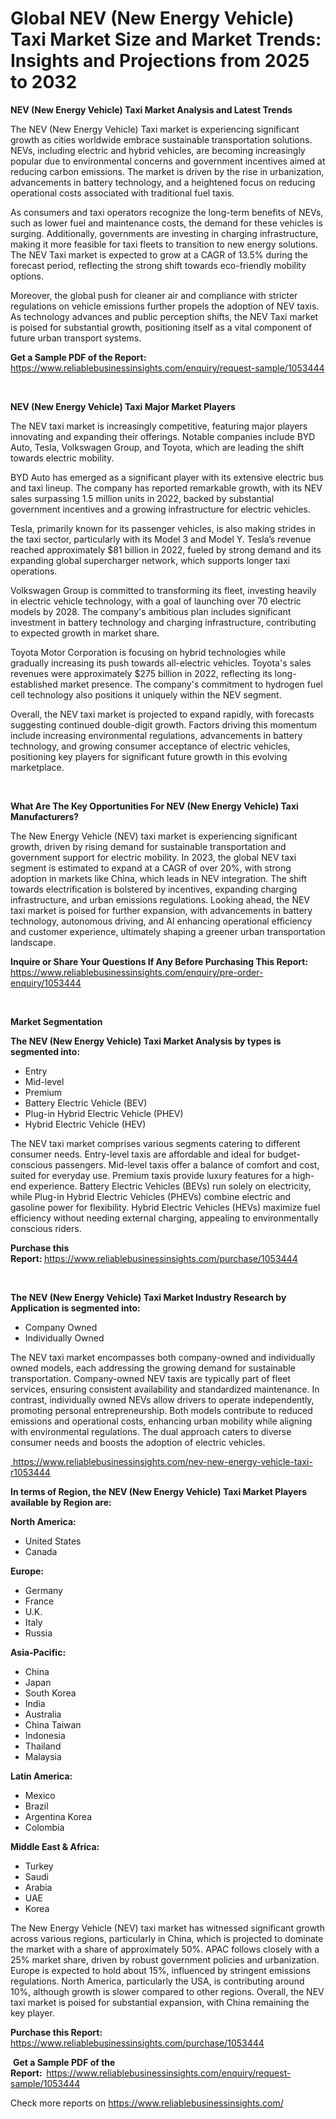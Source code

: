 <p><h1>Global NEV (New Energy Vehicle) Taxi Market Size and Market Trends: Insights and Projections from 2025 to 2032</h1></p><p><strong>NEV (New Energy Vehicle) Taxi Market Analysis and Latest Trends</strong></p>
<p><p>The NEV (New Energy Vehicle) Taxi market is experiencing significant growth as cities worldwide embrace sustainable transportation solutions. NEVs, including electric and hybrid vehicles, are becoming increasingly popular due to environmental concerns and government incentives aimed at reducing carbon emissions. The market is driven by the rise in urbanization, advancements in battery technology, and a heightened focus on reducing operational costs associated with traditional fuel taxis.</p><p>As consumers and taxi operators recognize the long-term benefits of NEVs, such as lower fuel and maintenance costs, the demand for these vehicles is surging. Additionally, governments are investing in charging infrastructure, making it more feasible for taxi fleets to transition to new energy solutions. The NEV Taxi market is expected to grow at a CAGR of 13.5% during the forecast period, reflecting the strong shift towards eco-friendly mobility options.</p><p>Moreover, the global push for cleaner air and compliance with stricter regulations on vehicle emissions further propels the adoption of NEV taxis. As technology advances and public perception shifts, the NEV Taxi market is poised for substantial growth, positioning itself as a vital component of future urban transport systems.</p></p>
<p><strong>Get a Sample PDF of the Report:&nbsp;</strong> <a href="https://www.reliablebusinessinsights.com/enquiry/request-sample/1053444?utm_campaign=2296&utm_medium=2&utm_source=Github&utm_content=ia&utm_term=22032025&utm_id=nev-new-energy-vehicle-taxi">https://www.reliablebusinessinsights.com/enquiry/request-sample/1053444</a></p>
<p>&nbsp;</p>
<p><strong>NEV (New Energy Vehicle) Taxi Major Market Players</strong></p>
<p><p>The NEV taxi market is increasingly competitive, featuring major players innovating and expanding their offerings. Notable companies include BYD Auto, Tesla, Volkswagen Group, and Toyota, which are leading the shift towards electric mobility.</p><p>BYD Auto has emerged as a significant player with its extensive electric bus and taxi lineup. The company has reported remarkable growth, with its NEV sales surpassing 1.5 million units in 2022, backed by substantial government incentives and a growing infrastructure for electric vehicles. </p><p>Tesla, primarily known for its passenger vehicles, is also making strides in the taxi sector, particularly with its Model 3 and Model Y. Tesla’s revenue reached approximately $81 billion in 2022, fueled by strong demand and its expanding global supercharger network, which supports longer taxi operations.</p><p>Volkswagen Group is committed to transforming its fleet, investing heavily in electric vehicle technology, with a goal of launching over 70 electric models by 2028. The company's ambitious plan includes significant investment in battery technology and charging infrastructure, contributing to expected growth in market share. </p><p>Toyota Motor Corporation is focusing on hybrid technologies while gradually increasing its push towards all-electric vehicles. Toyota's sales revenues were approximately $275 billion in 2022, reflecting its long-established market presence. The company's commitment to hydrogen fuel cell technology also positions it uniquely within the NEV segment.</p><p>Overall, the NEV taxi market is projected to expand rapidly, with forecasts suggesting continued double-digit growth. Factors driving this momentum include increasing environmental regulations, advancements in battery technology, and growing consumer acceptance of electric vehicles, positioning key players for significant future growth in this evolving marketplace.</p></p>
<p>&nbsp;</p>
<p><strong>What Are The Key Opportunities For NEV (New Energy Vehicle) Taxi Manufacturers?</strong></p>
<p><p>The New Energy Vehicle (NEV) taxi market is experiencing significant growth, driven by rising demand for sustainable transportation and government support for electric mobility. In 2023, the global NEV taxi segment is estimated to expand at a CAGR of over 20%, with strong adoption in markets like China, which leads in NEV integration. The shift towards electrification is bolstered by incentives, expanding charging infrastructure, and urban emissions regulations. Looking ahead, the NEV taxi market is poised for further expansion, with advancements in battery technology, autonomous driving, and AI enhancing operational efficiency and customer experience, ultimately shaping a greener urban transportation landscape.</p></p>
<p><strong>Inquire or Share Your Questions If Any Before Purchasing This Report:</strong> <a href="https://www.reliablebusinessinsights.com/enquiry/pre-order-enquiry/1053444?utm_campaign=2296&utm_medium=2&utm_source=Github&utm_content=ia&utm_term=22032025&utm_id=nev-new-energy-vehicle-taxi">https://www.reliablebusinessinsights.com/enquiry/pre-order-enquiry/1053444</a></p>
<p>&nbsp;</p>
<p><strong>Market Segmentation</strong></p>
<p><strong>The NEV (New Energy Vehicle) Taxi Market Analysis by types is segmented into:</strong></p>
<p><ul><li>Entry</li><li>Mid-level</li><li>Premium</li><li>Battery Electric Vehicle (BEV)</li><li>Plug-in Hybrid Electric Vehicle (PHEV)</li><li>Hybrid Electric Vehicle (HEV)</li></ul></p>
<p><p>The NEV taxi market comprises various segments catering to different consumer needs. Entry-level taxis are affordable and ideal for budget-conscious passengers. Mid-level taxis offer a balance of comfort and cost, suited for everyday use. Premium taxis provide luxury features for a high-end experience. Battery Electric Vehicles (BEVs) run solely on electricity, while Plug-in Hybrid Electric Vehicles (PHEVs) combine electric and gasoline power for flexibility. Hybrid Electric Vehicles (HEVs) maximize fuel efficiency without needing external charging, appealing to environmentally conscious riders.</p></p>
<p><strong>Purchase this Report:&nbsp;</strong><a href="https://www.reliablebusinessinsights.com/purchase/1053444?utm_campaign=2296&utm_medium=2&utm_source=Github&utm_content=ia&utm_term=22032025&utm_id=nev-new-energy-vehicle-taxi">https://www.reliablebusinessinsights.com/purchase/1053444</a></p>
<p>&nbsp;</p>
<p><strong>The NEV (New Energy Vehicle) Taxi Market Industry Research by Application is segmented into:</strong></p>
<p><ul><li>Company Owned</li><li>Individually Owned</li></ul></p>
<p><p>The NEV taxi market encompasses both company-owned and individually owned models, each addressing the growing demand for sustainable transportation. Company-owned NEV taxis are typically part of fleet services, ensuring consistent availability and standardized maintenance. In contrast, individually owned NEVs allow drivers to operate independently, promoting personal entrepreneurship. Both models contribute to reduced emissions and operational costs, enhancing urban mobility while aligning with environmental regulations. The dual approach caters to diverse consumer needs and boosts the adoption of electric vehicles.</p></p>
<p><a href="https://www.reliablebusinessinsights.com/nev-new-energy-vehicle-taxi-r1053444?utm_campaign=2296&utm_medium=2&utm_source=Github&utm_content=ia&utm_term=22032025&utm_id=nev-new-energy-vehicle-taxi">&nbsp;https://www.reliablebusinessinsights.com/nev-new-energy-vehicle-taxi-r1053444</a></p>
<p><strong>In terms of Region, the NEV (New Energy Vehicle) Taxi Market Players available by Region are:</strong></p>
<p>
    <p> <strong> North America: </strong>
        <ul>
            <li>United States</li>
            <li>Canada</li>
        </ul>
        </p> 
    <p> <strong> Europe: </strong>
        <ul>
            <li>Germany</li>
            <li>France</li>
            <li>U.K.</li>
            <li>Italy</li>
            <li>Russia</li>
        </ul>
        </p> 
    <p> <strong> Asia-Pacific: </strong>
        <ul>
            <li>China</li>
            <li>Japan</li>
            <li>South Korea</li>
            <li>India</li>
            <li>Australia</li>
            <li>China Taiwan</li>
            <li>Indonesia</li>
            <li>Thailand</li>
            <li>Malaysia</li>
        </ul>
        </p> 
    <p> <strong> Latin America: </strong>
        <ul>
            <li>Mexico</li>
            <li>Brazil</li>
            <li>Argentina Korea</li>
            <li>Colombia</li>
        </ul>
        </p> 
    <p> <strong> Middle East & Africa: </strong>
        <ul>
            <li>Turkey</li>
            <li>Saudi</li>
            <li>Arabia</li>
            <li>UAE</li>
            <li>Korea</li>
        </ul>
    </p>
    </p>
<p><p>The New Energy Vehicle (NEV) taxi market has witnessed significant growth across various regions, particularly in China, which is projected to dominate the market with a share of approximately 50%. APAC follows closely with a 25% market share, driven by robust government policies and urbanization. Europe is expected to hold about 15%, influenced by stringent emissions regulations. North America, particularly the USA, is contributing around 10%, although growth is slower compared to other regions. Overall, the NEV taxi market is poised for substantial expansion, with China remaining the key player.</p></p>
<p><strong>Purchase this Report: </strong><a href="https://www.reliablebusinessinsights.com/purchase/1053444?utm_campaign=2296&utm_medium=2&utm_source=Github&utm_content=ia&utm_term=22032025&utm_id=nev-new-energy-vehicle-taxi">https://www.reliablebusinessinsights.com/purchase/1053444</a></p>
<p>&nbsp;<strong>Get a Sample PDF of the Report:&nbsp;&nbsp;</strong><a href="https://www.reliablebusinessinsights.com/enquiry/request-sample/1053444?utm_campaign=2296&utm_medium=2&utm_source=Github&utm_content=ia&utm_term=22032025&utm_id=nev-new-energy-vehicle-taxi">https://www.reliablebusinessinsights.com/enquiry/request-sample/1053444</a></p>
<p><strong></strong></p>
<p>Check more reports on <a href="https://www.reliablebusinessinsights.com/?utm_campaign=2296&utm_medium=2&utm_source=Github&utm_content=ia&utm_term=22032025&utm_id=nev-new-energy-vehicle-taxi">https://www.reliablebusinessinsights.com/</a></p>